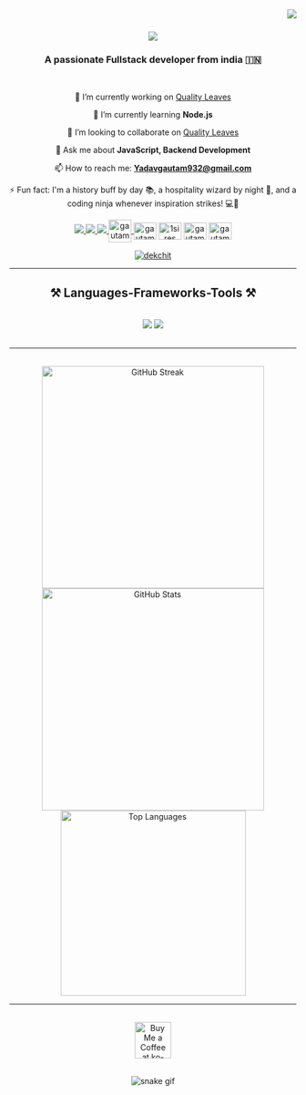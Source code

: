 <img align="right" src="https://visitor-badge.laobi.icu/badge?page_id=gautamyadavasam.gautamyadavasam" />

<h1 align="center">
    <img src="https://readme-typing-svg.herokuapp.com/?font=Righteous&size=35&center=true&vCenter=true&width=500&height=70&duration=4000&lines=Hi+There!+👋;+I'm+Gautam+yadav!;" />
</h1>

<h3 align="center">A passionate Fullstack developer from india 🇮🇳</h3>

<br/>

<div align="center">

   🔭 I’m currently working on [Quality Leaves](https://github.com/gautamyadavasam/QUALITY-LEAVE)
   
   🌱 I’m currently learning **Node.js**
   
   👯 I’m looking to collaborate on [Quality Leaves](https://github.com/gautamyadavasam/QUALITY-LEAVE)
   
   💬 Ask me about **JavaScript, Backend Development**
   
   📫 How to reach me: **Yadavgautam932@gmail.com**
   
   ⚡ Fun fact: I'm a history buff by day 📚, a hospitality wizard by night 🏨, and a coding ninja whenever inspiration strikes! 💻🌟

 </div>
 
<div align="center"> 
  <a href="yadavgautam932@gmail.com">
    <img src="https://img.shields.io/badge/Gmail-333333?style=for-the-badge&logo=gmail&logoColor=red" />
  </a>
  <a href="https://twitter.com/dekchit" target="_blank">
    <img src="https://img.shields.io/badge/LinkedIn-0077B5?style=for-the-badge&logo=linkedin&logoColor=white" target="_blank" />
  </a>
  <a href="https://github.com/gautamyadavasam" target="_blank">
     <img src="https://img.shields.io/badge/Portfolio-FF5722?style=for-the-badge&logo=todoist&logoColor=white" target="_blank" /> <!-- sqlite, safari, google-chrome are other good icon options -->
  </a>
    <a href="https://stackoverflow.com/users/gautamyadavasam">
        <img align="center" src="https://raw.githubusercontent.com/rahuldkjain/github-profile-readme-generator/master/src/images/icons/Social/stack-overflow.svg" alt="gautamyadavasam"style=for-the-badge&logo=todoist&logoColor=white" target="_blank height="30" width="40" />
    </a>
<a href="https://fb.com/gautamyadavzz123" target="blank"><img align="center" src="https://imgs.search.brave.com/BbcUcCg9sy2ellxfB1DH_7rLy-6wBtRfcmF-AJ3vmQI/rs:fit:860:0:0/g:ce/aHR0cHM6Ly9pbWFn/ZXMudW5zcGxhc2gu/Y29tL3Bob3RvLTE2/MzM2NzUyNTQwNTMt/ZDk2Yzc2NjhjM2I4/P3E9ODAmdz0xMDAw/JmF1dG89Zm9ybWF0/JmZpdD1jcm9wJml4/bGliPXJiLTQuMC4z/Jml4aWQ9TTN3eE1q/QTNmREI4TUh4elpX/RnlZMmg4T0h4OFpt/RmpaV0p2YjJzbE1q/QnNiMmR2ZkdWdWZE/QjhmREI4Zkh3dw" alt="gautamyadavzz123" height="30" width="40" /></a>
<a href="https://instagram.com/1sires" target="blank"><img align="center" src="https://raw.githubusercontent.com/rahuldkjain/github-profile-readme-generator/master/src/images/icons/Social/instagram.svg" alt="1sires" height="30" width="40" /></a>
<a href="https://auth.geeksforgeeks.org/user/gautamyadavasam" target="blank"><img align="center" src="https://raw.githubusercontent.com/rahuldkjain/github-profile-readme-generator/master/src/images/icons/Social/geeks-for-geeks.svg" alt="gautamyadavasam" height="30" width="40" /></a>
    <a href="https://dev.to/gautamyadavasam" target="blank"><img align="center" src="https://raw.githubusercontent.com/rahuldkjain/github-profile-readme-generator/master/src/images/icons/Social/devto.svg" alt="gautamyadavasam" height="30" width="40" /></a>
    

</div>
<p align="center"> <a href="https://twitter.com/dekchit" target="blank"><img src="https://img.shields.io/twitter/follow/dekchit?logo=twitter&style=for-the-badge" alt="dekchit" /></a> </p>
 <hr/>
 
<h2 align="center">⚒️ Languages-Frameworks-Tools ⚒️</h2>
<br/>
<div align="center">
    <img src="https://skillicons.dev/icons?i=html,css,vscode,github,figma,git," />
    <img src="https://skillicons.dev/icons?i=nodejs,python,javascript,express,nextjs,mysql workbench" /><br>
</div>

<br/>
<hr/>




<div align="center">
  <br>
    
<div align="center">
  <img width=390 src="https://github-readme-streak-stats.herokuapp.com/?user=gautamyadavasam&theme=react&border_radius=10" alt="GitHub Streak" />
  <img width=390 src="https://github-readme-stats.vercel.app/api?username=gautamyadavasam&show_icons=true&locale=en&theme=react&border_radius=10" alt="GitHub Stats" />
<br>

<img width=325 align="center" src="https://github-readme-stats.vercel.app/api/top-langs?username=gautamyadavasam&show_icons=true&locale=en&layout=compact&theme=react&border_radius=10size_weight=0.5&count_weight=0.5&exclude_repo=github-readme-stats" alt="Top Languages" />
</div>




<hr/>

<br/>

<div align="center">
<a href='https://ko-fi.com/V7V4RAK9C' target='_blank'><img height='64' style='border:0px;height:64px;' src='https://storage.ko-fi.com/cdn/kofi1.png?v=3' border='0' alt='Buy Me a Coffee at ko-fi.com' /></a>
</div>

<br/>

![snake gif](https://github.com/YOUR_USERNAME/YOUR_USERNAME/blob/output/github-contribution-grid-snake.gif)

